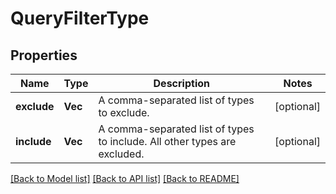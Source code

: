 # QueryFilterType

## Properties
Name | Type | Description | Notes
------------ | ------------- | ------------- | -------------
**exclude** | **Vec<String>** | A comma-separated list of types to exclude. | [optional] 
**include** | **Vec<String>** | A comma-separated list of types to include. All other types are excluded. | [optional] 

[[Back to Model list]](../README.md#documentation-for-models) [[Back to API list]](../README.md#documentation-for-api-endpoints) [[Back to README]](../README.md)


